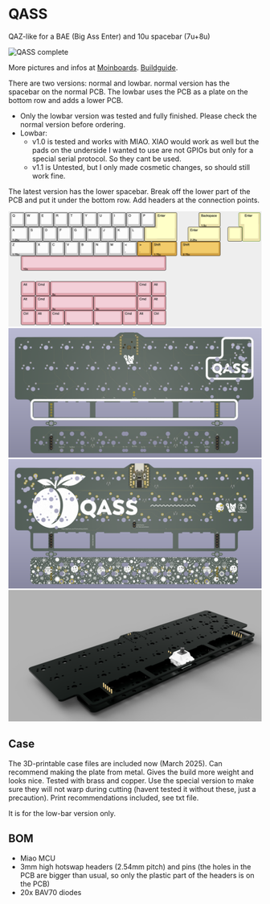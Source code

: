 # QASS

QAZ-like for a BAE (Big Ass Enter) and 10u spacebar (7u+8u)

![QASS complete](https://moinboards.de/projects/img/qass14.jpg)

More pictures and infos at [Moinboards](https://moinboards.de/projects/qass/).
[Buildguide](https://moinboards.de/guides/guide-qass/).

There are two versions: normal and lowbar. normal version has the spacebar on the normal PCB. The lowbar uses the PCB as a plate on the bottom row and adds a lower PCB.

- Only the lowbar version was tested and fully finished. Please check the normal version before ordering.
- Lowbar:
  - v1.0 is tested and works with MIAO. XIAO would work as well but the pads on the underside I wanted to use are not GPIOs but only for a special serial protocol. So they cant be used.
  - v1.1 is Untested, but I only made cosmetic changes, so should still work fine.

The latest version has the lower spacebar. Break off the lower part of the PCB and put it under the bottom row. Add headers at the connection points.

![QASS KLE](https://github.com/Technofrikus/QASS/blob/master/QassKLE.png?raw=true)
![Front of PCB](https://github.com/Technofrikus/QASS/blob/master/QASS_PCB%20Lowbar/QASS_PCB%20lowbar%20render%20F.png)
![Back of PCB](https://github.com/Technofrikus/QASS/blob/master/QASS_PCB%20Lowbar/QASS_PCB%20lowbar%20render%20B.png)
![Lowbar PCB render](https://github.com/Technofrikus/QASS/blob/master/QASS_PCB_lowbar_2024-Apr-26_04-36-14PM-000_CustomizedView9718968630.png)

## Case

The 3D-printable case files are included now (March 2025).
Can recommend making the plate from metal. Gives the build more weight and looks nice. Tested with brass and copper. Use the special version to make sure they will not warp during cutting (havent tested it without these, just a precaution).
Print recommendations included, see txt file. 

It is for the low-bar version only.

## BOM

- Miao MCU
- 3mm high hotswap headers (2.54mm pitch) and pins (the holes in the PCB are bigger than usual, so only the plastic part of the headers is on the PCB)
- 20x BAV70 diodes
